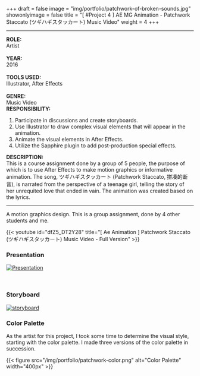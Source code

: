 +++
draft = false
image = "img/portfolio/patchwork-of-broken-sounds.jpg"
showonlyimage = false
title = "[ #Project 4 ] AE MG Animation - Patchwork Staccato (ツギハギスタッカート) Music Video"
weight = 4
+++

---

<div class="table">
    <div class="row">
        <div class="cell border-right col-1">
            <strong>ROLE:</strong><br>
            Artist<br><br>
            <strong>YEAR:</strong><br>
            2016<br><br>
            <strong>TOOLS USED:</strong><br>
            Illustrator, After Effects<br><br>
            <strong>GENRE:</strong><br>
            Music Video
        </div>
        <div class="cell border-right col-2">
            <strong>RESPONSIBILITY:</strong>
            <ol>
                <li>
                    Participate in discussions and create storyboards.
                </li>
                <li>
                    Use Illustrator to draw complex visual elements that will appear in the animation.
                </li>
                <li>
                    Animate the visual elements in After Effects.
                </li>
                <li>
                    Utilize the Sapphire plugin to add post-production special effects.
                </li>
            <ol>
        </div>
        <div class="cell col-3">
            <strong>DESCRIPTION:</strong><br>
            This is a course assignment done by a group of 5 people, the purpose of which is to use After Effects to make motion graphics or informative animation. The song, ツギハギスタッカート (Patchwork Staccato, 拼凑的断音), is narrated from the perspective of a teenage girl, telling the story of her unrequited love that ended in vain. The animation was created based on the lyrics.
        </div>
    </div>
</div>

---

A motion graphics design. This is a group assignment, done by 4 other students and me.

{{< youtube id="dfZ5_DT2Y28" title="[ Ae Animation ] Patchwork Staccato (ツギハギスタッカート) Music Video - Full Version" >}}
<br>

<div style="display: none">
[![title of image1][1]][1]

[![title of image2][2]][2]

[1]: /img/portfolio/patchwork-of-broken-sounds-1.png
[2]: /img/portfolio/patchwork-of-broken-sounds-2.png
</div>

### Presentation

[![Presentation][3]][3]

[3]: /img/portfolio/patchwork-presentation.png
<br>

### Storyboard

[![storyboard][4]][4]

[4]: /img/portfolio/patchwork-of-broken-sounds-storyboard.jpg

### Color Palette

As the artist for this project, I took some time to determine the visual style, starting with the color palette. I made three versions of the color palette in succession.

{{< figure src="/img/portfolio/patchwork-color.png" alt="Color Palette" width="400px" >}}
<br>